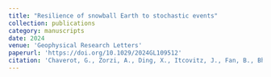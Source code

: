 ```yaml
---
title: "Resilience of snowball Earth to stochastic events"
collection: publications
category: manuscripts
date: 2024
venue: 'Geophysical Research Letters'
paperurl: 'https://doi.org/10.1029/2024GL109512'
citation: 'Chaverot, G., Zorzi, A., Ding, X., Itcovitz, J., Fan, B., Bhatnagar, S., et al. (2024). Resilience of snowball Earth to stochastic events. _Geophysical Research Letters_ 51, e2024GL109512.'
---
```

